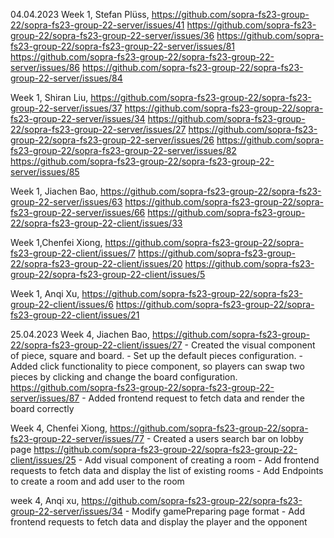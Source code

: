 04.04.2023
Week 1, Stefan Plüss, https://github.com/sopra-fs23-group-22/sopra-fs23-group-22-server/issues/41 
                      https://github.com/sopra-fs23-group-22/sopra-fs23-group-22-server/issues/36
                      https://github.com/sopra-fs23-group-22/sopra-fs23-group-22-server/issues/81
                      https://github.com/sopra-fs23-group-22/sopra-fs23-group-22-server/issues/86
                      https://github.com/sopra-fs23-group-22/sopra-fs23-group-22-server/issues/84
                      
Week 1, Shiran Liu,   https://github.com/sopra-fs23-group-22/sopra-fs23-group-22-server/issues/37
                      https://github.com/sopra-fs23-group-22/sopra-fs23-group-22-server/issues/34
                      https://github.com/sopra-fs23-group-22/sopra-fs23-group-22-server/issues/27
                      https://github.com/sopra-fs23-group-22/sopra-fs23-group-22-server/issues/26
                      https://github.com/sopra-fs23-group-22/sopra-fs23-group-22-server/issues/82
                      https://github.com/sopra-fs23-group-22/sopra-fs23-group-22-server/issues/85

Week 1, Jiachen Bao,  https://github.com/sopra-fs23-group-22/sopra-fs23-group-22-server/issues/63
                      https://github.com/sopra-fs23-group-22/sopra-fs23-group-22-server/issues/66
                      https://github.com/sopra-fs23-group-22/sopra-fs23-group-22-client/issues/33
                      
Week 1,Chenfei Xiong, https://github.com/sopra-fs23-group-22/sopra-fs23-group-22-client/issues/7
                      https://github.com/sopra-fs23-group-22/sopra-fs23-group-22-client/issues/20
                      https://github.com/sopra-fs23-group-22/sopra-fs23-group-22-client/issues/5

Week 1, Anqi Xu,      https://github.com/sopra-fs23-group-22/sopra-fs23-group-22-client/issues/6
                      https://github.com/sopra-fs23-group-22/sopra-fs23-group-22-client/issues/21

25.04.2023
Week 4, Jiachen Bao, https://github.com/sopra-fs23-group-22/sopra-fs23-group-22-client/issues/27
                     - Created the visual component of piece, square and board.
                     - Set up the default pieces configuration.
                     - Added click functionality to piece component, so players can swap two pieces by clicking and change the board configuration.
                     https://github.com/sopra-fs23-group-22/sopra-fs23-group-22-server/issues/87
                     - Added frontend request to fetch data and render the board correctly
                     
Week 4, Chenfei Xiong, https://github.com/sopra-fs23-group-22/sopra-fs23-group-22-server/issues/77
                        - Created a users search bar on lobby page
                        https://github.com/sopra-fs23-group-22/sopra-fs23-group-22-client/issues/25
                        - Add visual component of creating a room
                        - Add frontend requests to fetch data and display the list of existing rooms
                        - Add Endpoints to create a room and add user to the room
                        
week 4, Anqi xu, https://github.com/sopra-fs23-group-22/sopra-fs23-group-22-server/issues/34
                 - Modify gamePreparing page format
                 - Add frontend requests to fetch data and display the player and the opponent
